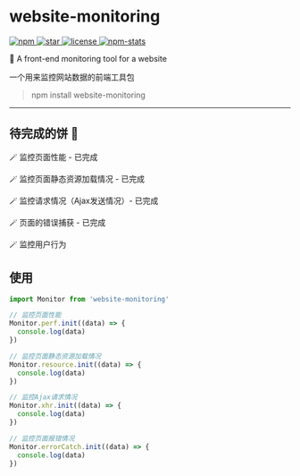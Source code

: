 # website-monitoring

<p align="left">
  <a href="https://www.npmjs.com/package/website-monitoring">
    <img src="https://img.shields.io/npm/v/website-monitoring?color=f03e3e" alt="npm" />
  </a>
  <a href="https://github.com/wangenze267/monitor">
    <img src="https://img.shields.io/github/stars/wangenze267/monitor?color=1c7ed6" alt="star" />
  </a>
  <a href="https://github.com/wangenze267/monitor">
    <img src="https://img.shields.io/npm/l/website-monitoring?color=37b24d" alt="license" />
  </a>
  <a href="https://npm-stat.com/charts.html?package=website-monitoring">
    <img src="https://img.shields.io/badge/dynamic/json?label=downloads&color=f76707&query=$.downloads&url=https://api.npmjs.org/downloads/point/last-week/website-monitoring" alt="npm-stats">
  </a>
</p>

🔦 A front-end monitoring tool for a website

一个用来监控网站数据的前端工具包

> npm install website-monitoring

---
## 待完成的饼 🍕

🪄 监控页面性能 - 已完成

🪄 监控页面静态资源加载情况 - 已完成

🪄 监控请求情况（Ajax发送情况）- 已完成

🪄 页面的错误捕获 - 已完成

🪄 监控用户行为

## 使用
```js
import Monitor from 'website-monitoring'

// 监控页面性能
Monitor.perf.init((data) => {
  console.log(data)
})

// 监控页面静态资源加载情况
Monitor.resource.init((data) => {
  console.log(data)
})

// 监控Ajax请求情况
Monitor.xhr.init((data) => {
  console.log(data)
})

// 监控页面报错情况
Monitor.errorCatch.init((data) => {
  console.log(data)
})
```
